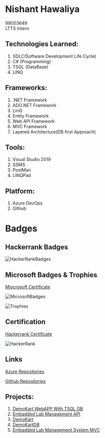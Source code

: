 # Nishant Hawaliya
99003649  
LTTS Intern

## Technologies Learned:

1. SDLC(Software Development Life Cycle) 
2. C# (Programming) 
3. TSQL (DataBase) 
4. LINQ 

## Frameworks:

1. .NET Framework
2. ADO.NET Framework 
3. LinQ 
4. Entity Framework 
5. Web API Framework 
6. MVC Framework 
7. Layered Architecture(DB first Approach) 

## Tools:

1. Visual Studio 2019
2. SSMS 
3. PostMan 
4. LINQPad

## Platform:

1. Azure DevOps 
2. Github 

# Badges

## Hackerrank Badges

![HackerRankBadges](https://user-images.githubusercontent.com/78849753/112249862-7dd7e180-8c7e-11eb-97da-60d8223dff82.PNG)

## Microsoft Badges & Trophies
[Miocrosoft Certificate](https://docs.microsoft.com/en-us/users/nishanthawaliya-6479/achievements)

![MicrosoftBadges](https://user-images.githubusercontent.com/78849753/112250562-985e8a80-8c7f-11eb-97a1-f9f66f3c2fb3.PNG)

![Trophies](https://user-images.githubusercontent.com/78849753/112250864-30f50a80-8c80-11eb-958e-28243cd53f81.PNG)

## Certification

[Hackerrank Certificate](https://www.hackerrank.com/certificates/25ac90143162)

![HackerRank](https://user-images.githubusercontent.com/78849753/112251378-238c5000-8c81-11eb-8a3e-f809d2130201.PNG)


## Links

[Azure Repositories](https://dev.azure.com/nishanthawaliya/)

[Github Repositories](https://github.com/99003649)

## Projects:

1.  [DemoKart WebAPP With TSQL DB](https://dev.azure.com/nishanthawaliya/99003649_DemoKartWebAPI)
2.  [Embadded Lab Management API](https://dev.azure.com/nishanthawaliya/99003649_EMB_Lab_Management)
3.  [DemoKart](https://github.com/99003649/DemoKart)
4.  [DemoKartDB](https://github.com/99003649/DemoKart_DB)
5.  [Embadded Lab Management System MVC](https://dev.azure.com/nishanthawaliya/99003649_MVC_API_EmbeddedLab)
